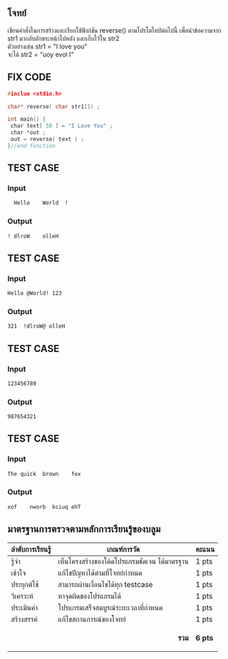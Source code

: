 ## โจทย์
เขียนคำสั่งในการสร้างและเรียกใช้ฟังก์ชัน reverse() ตามโปรโตไทป์ต่อไปนี้ เพื่อนำข้อความจาก str1 มากลับอักขระหน้าไปหลัง และเก็บไว้ใน str2
<br />ตัวอย่างเช่น str1 = "I love you"
<br />จะได้ str2 = "uoy evol I"

## FIX CODE
```c++
#inclue <stdio.h>

char* reverse( char str1[]) ;

int main() {
 char text[ 50 ] = "I Love You" ;
 char *out ;
 out = reverse( text ) ;
}//end function
```

## TEST CASE
### Input
```bash
  Hello    World  !

```
### Output
```bash
! dlroW    olleH  

```

## TEST CASE
### Input
```bash
Hello @World! 123

```
### Output
```bash
321  !dlroW@ olleH

```

## TEST CASE
### Input
```bash
123456789

```
### Output
```bash
987654321

```

## TEST CASE
### Input
```bash
The quick  brown    fox

```
### Output
```bash
xof    nworb  kciuq ehT

```

## มาตรฐานการตรวจตามหลักการเรียนรู้ของบลูม
| ลำดับการเรียนรู้ | เกณฑ์การวัด | คะแนน |
| -------- | -------- | -------- |
| รู้จำ | เห็นโครงสร้างของโค้ดโปรแกรมชัดเจน ได้มาตรฐาน | 1 pts |
| เข้าใจ | แก้ไขปัญหาได้ตามที่โจทย์กำหนด | 1 pts |
| ประยุกต์ใช้ | สามารถผ่านเงื่อนไขได้ทุก testcase | 1 pts |
| วิเคราะห์ | หาจุดผิดของโปรแกรมได้ | 1 pts |
| ประเมินค่า | โปรแกรมเสร็จสมบูรณ์ระยะเวลาที่กำหนด | 1 pts |
| สร้างสรรค์ | แก้ไขสถานการณ์ของโจทย์ | 1 pts |
||<p style='text-align: right !important;'>**รวม**</p>|**6 pts**|
